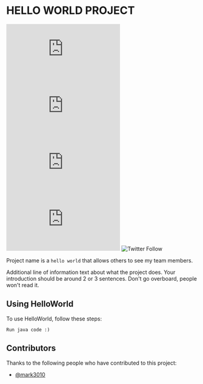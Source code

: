 # HELLO WORLD PROJECT

<!--- These are examples. See https://shields.io for others or to customize this set of shields. You might want to include dependencies, project status and licence info here --->
![GitHub repo size](https://img.shields.io/github/repo-size/scottydocs/README-template.md)
![GitHub contributors](https://img.shields.io/github/contributors/scottydocs/README-template.md)
![GitHub stars](https://img.shields.io/github/stars/scottydocs/README-template.md?style=social)
![GitHub forks](https://img.shields.io/github/forks/scottydocs/README-template.md?style=social)
![Twitter Follow](https://img.shields.io/twitter/follow/scottydocs?style=social)

Project name is a `hello world` that allows others to see my team members.

Additional line of information text about what the project does. Your introduction should be around 2 or 3 sentences. Don't go overboard, people won't read it.

## Using HelloWorld

To use HelloWorld, follow these steps:

```
Run java code :)
```

## Contributors

Thanks to the following people who have contributed to this project:

* [@mark3010](https://github.com/mark3010)
